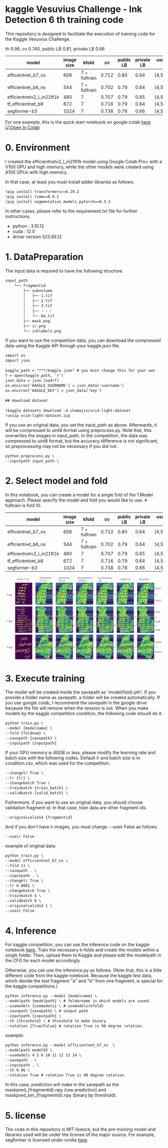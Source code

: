 # kaggle Vesuvius Challenge - Ink Detection 6 th training code
This repository is designed to facilitate the execution of training code for the Kaggle Vesuvius Challenge.

th 0.96, cv 0.740, public LB 0.81, private LB 0.66

| model                     | image size | kfold         | cv     | public LB | private LB | usemodels(kfold) for inference |
|---------------------------|------------|---------------|--------|-----------|------------|-------------------------------|
| efficientnet_b7_ns        | 608        | 7 + fulltrain | 0.712  | 0.80      | 0.64       | [4,5,6,10,11,12,13,14]        |
| efficientnet_b6_ns        | 544        | 7 + fulltrain | 0.702  | 0.79      | 0.64       | [4,5,6,10,11,12,13,14]        |
| efficientnetv2_l_in21ft1k | 480        | 7             | 0.707  | 0.79      | 0.65       | [4,5,6,11,12,13,14]           |
| tf_efficientnet_b8        | 672        | 7             | 0.716  | 0.79      | 0.64       | [4,5,6,11,12,13,14]           |
| segformer-b3              | 1024       | 7             | 0.738  | 0.78      | 0.66       | [4,5,6,11,12,13,14]           |

For one example, this is the quick start notebook on google colab [here](http://colab.research.google.com/github/chumajin/kaggle-VCID/blob/main/Quickstart_VCID_6th.ipynb).  [![Open In Colab](https://colab.research.google.com/assets/colab-badge.svg)](http://colab.research.google.com/github/chumajin/kaggle-VCID/blob/main/Quickstart_VCID_6th.ipynb)


# 0. Environment

I created the efficientnetv2_l_in21ft1k model using Google Colab Pro+ with a V100 GPU and high memory, while the other models were created using A100 GPUs with high memory.

In that case, at least you must install adder libraries as follows:
~~~
!pip install transformers==4.29.2
!pip install timm==0.9.2
!pip install segmentation_models_pytorch==0.3.3
~~~

In other cases, please refer to the requirement.txt file for further instructions.

* python : 3.10.12
* cuda : 12.0
* driver version 525.85.12


# 1. DataPreparation

The input data is required to have the following structure.

~~~
input_path
    └── fragmentid
        ├── subvolume
        │   ├── 1.tif
        │   ├── 2.tif
        │   ├── 3.tif
        │   ├── ・・・
        │   └── 64.tif
        ├── mask.png
        ├── ir.png
        └── inklabels.png
~~~

If you want to use the competition data, you can download the compressed data using the Kaggle API through your kaggle.json file. 

~~~
import os
import json

kaggle_path = "***/kaggle.json" # you must change this for your own
f = open(kaggle_path, 'r')
json_data = json.load(f) 
os.environ['KAGGLE_USERNAME'] = json_data['username']
os.environ['KAGGLE_KEY'] = json_data['key']

## download dataset

!kaggle datasets download -d chumajin/vcid-light-dataset
!unzip vcid-light-dataset.zip
~~~

If you use an original data, you set the input_path as above.
Afterwards, it will be compressed to uint8 format using preprocess.py.
Note that, this overwrites the images in input_path.
In the competition, the data was compressed to uint8 format, but the accuracy difference is not significant, so preprocessing may not be necessary if you did not.

~~~
python preprocess.py \
--inputpath input_path \
~~~



# 2. Select model and fold

In this notebook, you can create a model for a single fold of the 1 Model approach. Please specify the model and fold you would like to use.
※ fulltrain is fold 10.

| model                     | image size | kfold         | cv     | public LB | private LB | usemodels(kfold) for inference |
|---------------------------|------------|---------------|--------|-----------|------------|-------------------------------|
| efficientnet_b7_ns        | 608        | 7 + fulltrain | 0.712  | 0.80      | 0.64       | [4,5,6,10,11,12,13,14]        |
| efficientnet_b6_ns        | 544        | 7 + fulltrain | 0.702  | 0.79      | 0.64       | [4,5,6,10,11,12,13,14]        |
| efficientnetv2_l_in21ft1k | 480        | 7             | 0.707  | 0.79      | 0.65       | [4,5,6,11,12,13,14]           |
| tf_efficientnet_b8        | 672        | 7             | 0.716  | 0.79      | 0.64       | [4,5,6,11,12,13,14]           |
| segformer-b3              | 1024       | 7             | 0.738  | 0.78      | 0.66       | [4,5,6,11,12,13,14]           |

![Alt text](prediction.jpg)

# 3. Execute training

The model will be created inside the savepath as 'model{fold}.pth'. If you provide a folder name as savepath, a folder will be created automatically. If you use google colab, I recommend the savepath in the google drive because the file will remove when the session is out. When you make models by the kaggle competition condition, the following code should do it.


~~~
python train.py \
--model {modelname} \
--fold {foldnum} \
--savepath {savepath} \
--inputpath {inputpath}
~~~

If your GPU memory is 40GB or less, please modify the learning rate and batch size with the following codes.
Default lr and batch size is in condition.csv, which was used for the competition.

~~~
--changelr True \
--lr {lr} \
--changebatch True \
--trainbatch {train_batch} \
--validbatch {valid_batch} \
~~~

Futhermore, if you want to use an original data, you should choose validation fragment id. In that case, train data are other fragment ids.
~~~
--originalvalidid {fragmentid}
~~~


And if you don't have ir images, you must change --useir False as follows.
~~~
--useir False
~~~



example of original data:

~~~
python train.py \
--model efficientnet_b7_ns \
--fold 11 \
--savepath . \
--inputpath . \
--changelr True \
--lr 0.0001 \
--changebatch True \
--trainbatch 4 \
--validbatch 8 \
--originalvalidid 1 \
--useir False
~~~


# 4. Inference

For kaggle competition, you can use the inference code on the kaggle notebook [here](https://www.kaggle.com/code/chumajin/vcid-6th-place-inference). Train the necessary k-folds and create the models within a single folder. Then, upload them to Kaggle and please edit the modelpath in the CFG for each model accordingly.


Otherwise, you can use the inference.py as follows.
(Note that, this is a little different code from the kaggle notebook. Because the kaggle test data, which devide the test fragment "a" and "b" from one fragment, is special for the kaggle competitions.)

~~~
python inference.py --model {modelname} \
--modelpath {modelpath} \ # foldername in which models are saved.
--usemodels {usemodels} \ # usemodels(kfold)
--savepath {savepath} \ # output path
--inputpath {inputpath} \
--th {threshold} \ # threshold to make binary
--rotation {True/False} # rotation True is 90 degree rotation.
~~~

example:

~~~
python inference.py --model efficientnet_b7_ns  \
--modelpath model93 \ 
--usemodels 4 5 6 10 11 12 13 14 \ 
--savepath . \
--inputpath . \
--th 0.96 \
--rotation True # rotation True is 90 degree rotation.
~~~


In this case, prediction will make in the savepath as the maskpred_{fragmentid}.npy (raw prediction) and maskpred_bin_{fragmentid}.npy (binary by threshold).


# 5. license

The code in this repository is MIT lisence, but the pre-training model and libraries used will be under the license of the major source. For example, segformer is licensed under nvidia [here](https://github.com/NVlabs/SegFormer/blob/master/LICENSE).

